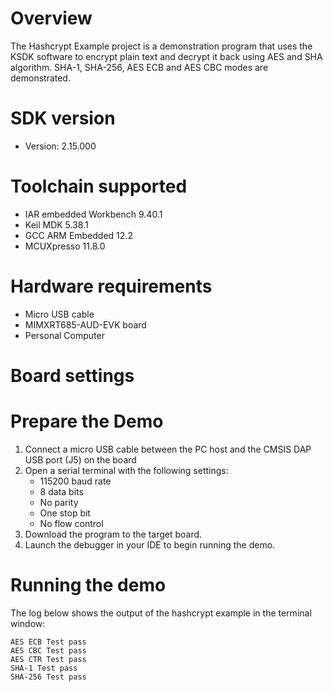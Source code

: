 Overview
========

The Hashcrypt Example project is a demonstration program that uses the KSDK software to encrypt plain text
and decrypt it back using AES and SHA algorithm. SHA-1, SHA-256, AES ECB and AES CBC modes are demonstrated.

SDK version
===========
- Version: 2.15.000

Toolchain supported
===================
- IAR embedded Workbench  9.40.1
- Keil MDK  5.38.1
- GCC ARM Embedded  12.2
- MCUXpresso  11.8.0

Hardware requirements
=====================
- Micro USB cable
- MIMXRT685-AUD-EVK board
- Personal Computer

Board settings
==============


Prepare the Demo
================
1.  Connect a micro USB cable between the PC host and the CMSIS DAP USB port (J5) on the board
2.  Open a serial terminal with the following settings:
    - 115200 baud rate
    - 8 data bits
    - No parity
    - One stop bit
    - No flow control
3.  Download the program to the target board.
4.  Launch the debugger in your IDE to begin running the demo.

Running the demo
================
The log below shows the output of the hashcrypt example in the terminal window:
~~~~~~~~~~~~~~~~~~~~~~~~~~~~~~~~~~~
AES ECB Test pass
AES CBC Test pass
AES CTR Test pass
SHA-1 Test pass
SHA-256 Test pass
~~~~~~~~~~~~~~~~~~~~~~~~~~~~~~~~~~~
